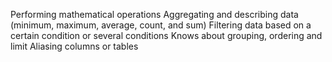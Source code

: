 Performing mathematical operations
Aggregating and describing data (minimum, maximum, average, count, and sum)
Filtering data based on a certain condition or several conditions
Knows about grouping, ordering and limit 
Aliasing columns or tables

